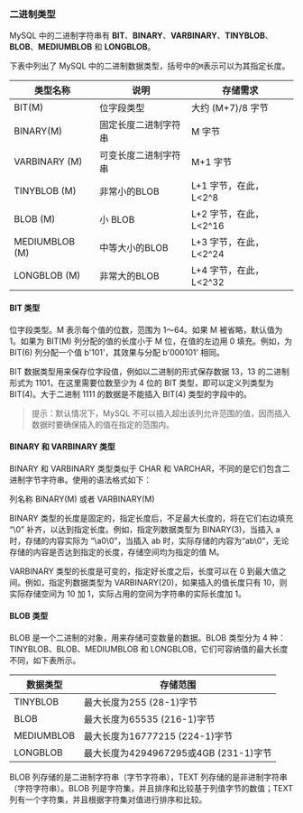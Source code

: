 ### 二进制类型

MySQL 中的二进制字符串有 **BIT**、**BINARY**、**VARBINARY**、**TINYBLOB**、**BLOB**、**MEDIUMBLOB** 和 **LONGBLOB**。

下表中列出了 MySQL 中的二进制数据类型，括号中的`M`表示可以为其指定长度。

| 类型名称       | 说明                 | 存储需求               |
| -------------- | -------------------- | ---------------------- |
| BIT(M)         | 位字段类型           | 大约 (M+7)/8 字节      |
| BINARY(M)      | 固定长度二进制字符串 | M 字节                 |
| VARBINARY (M)  | 可变长度二进制字符串 | M+1 字节               |
| TINYBLOB (M)   | 非常小的BLOB         | L+1 字节，在此，L<2^8  |
| BLOB (M)       | 小 BLOB              | L+2 字节，在此，L<2^16 |
| MEDIUMBLOB (M) | 中等大小的BLOB       | L+3 字节，在此，L<2^24 |
| LONGBLOB (M)   | 非常大的BLOB         | L+4 字节，在此，L<2^32 |

#### BIT 类型

位字段类型。M 表示每个值的位数，范围为 1～64。如果 M 被省略，默认值为 1。如果为 BIT(M) 列分配的值的长度小于 M 位，在值的左边用 0 填充。例如，为 BIT(6) 列分配一个值 b'101'，其效果与分配 b'000101' 相同。

BIT 数据类型用来保存位字段值，例如以二进制的形式保存数据 13，13 的二进制形式为 1101，在这里需要位数至少为 4 位的 BIT 类型，即可以定义列类型为 BIT(4)。大于二进制 1111 的数据是不能插入 BIT(4) 类型的字段中的。

> 提示：默认情况下，MySQL 不可以插入超出该列允许范围的值，因而插入数据时要确保插入的值在指定的范围内。

#### BINARY 和 VARBINARY 类型

BINARY 和 VARBINARY 类型类似于 CHAR 和 VARCHAR，不同的是它们包含二进制字节字符串。使用的语法格式如下：

列名称 BINARY(M) 或者 VARBINARY(M)

BINARY 类型的长度是固定的，指定长度后，不足最大长度的，将在它们右边填充 “\0” 补齐，以达到指定长度。例如，指定列数据类型为 BINARY(3)，当插入 a 时，存储的内容实际为 “\a0\0”，当插入 ab 时，实际存储的内容为“ab\0”，无论存储的内容是否达到指定的长度，存储空间均为指定的值 M。

VARBINARY 类型的长度是可变的，指定好长度之后，长度可以在 0 到最大值之间。例如，指定列数据类型为 VARBINARY(20)，如果插入的值长度只有 10，则实际存储空间为 10 加 1，实际占用的空间为字符串的实际长度加 1。

#### BLOB 类型

BLOB 是一个二进制的对象，用来存储可变数量的数据。BLOB 类型分为 4 种：TINYBLOB、BLOB、MEDIUMBLOB 和 LONGBLOB，它们可容纳值的最大长度不同，如下表所示。

| 数据类型   | 存储范围                              |
| ---------- | ------------------------------------- |
| TINYBLOB   | 最大长度为255 (28-1)字节              |
| BLOB       | 最大长度为65535 (216-1)字节           |
| MEDIUMBLOB | 最大长度为16777215 (224-1)字节        |
| LONGBLOB   | 最大长度为4294967295或4GB (231-1)字节 |


BLOB 列存储的是二进制字符串（字节字符串），TEXT 列存储的是非进制字符串（字符字符串）。BLOB 列是字符集，并且排序和比较基于列值字节的数值；TEXT 列有一个字符集，并且根据字符集对值进行排序和比较。
